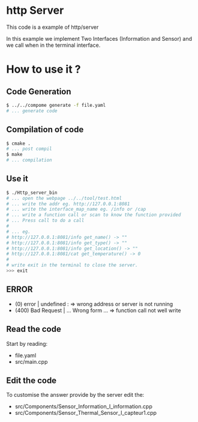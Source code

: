# http Server

This code is a example of http/server

In this example we implement Two Interfaces (Information and Sensor) and we call when in the terminal interface.

# How to use it ?

## Code Generation
```bash
$ ../../compome generate -f file.yaml
# ... generate code
```

## Compilation of code
```bash
$ cmake .
# ... post compil
$ make
# ... compilation
```

## Use it
```bash
$ ./Http_server_bin
# ... open the webpage ../../tool/test.html
# ... write the addr eg. http://127.0.0.1:8081
# ... write the interface_map_name eg. /info or /cap
# ... write a function call or scan to know the function provided
# ... Press call to do a call
#
# ... eg.
# http://127.0.0.1:8081/info get_name() -> ""
# http://127.0.0.1:8081/info get_type() -> ""
# http://127.0.0.1:8081/info get_location() -> ""
# http://127.0.0.1:8081/cat get_temperature() -> 0
#
# write exit in the terminal to close the server.
>>> exit
```

## ERROR
* (0) error | undefined :  => wrong address or server is not running
* (400) Bad Request | ... Wrong form ...  => function call not well write

## Read the code

Start by reading: 
 - file.yaml
 - src/main.cpp

## Edit the code

To customise the answer provide by the server edit the:
 * src/Components/Sensor_Information_I_information.cpp
 * src/Components/Sensor_Thermal_Sensor_I_capteur1.cpp
